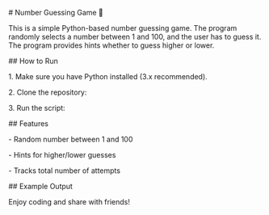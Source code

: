 \# Number Guessing Game 🎲



This is a simple Python-based number guessing game. The program randomly selects a number between 1 and 100, and the user has to guess it. The program provides hints whether to guess higher or lower.



\## How to Run



1\. Make sure you have Python installed (3.x recommended).

2\. Clone the repository:

3\. Run the script:



\## Features



\- Random number between 1 and 100

\- Hints for higher/lower guesses

\- Tracks total number of attempts



\## Example Output



Enjoy coding and share with friends!

